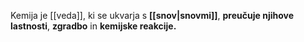 Kemija je [[veda]], ki se ukvarja s **[[snov|snovmi]]**, **preučuje njihove lastnosti**, **zgradbo** in **kemijske reakcije.**
